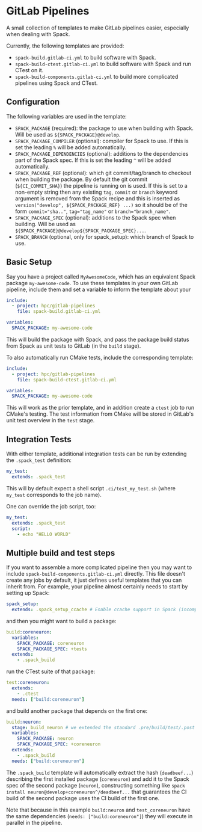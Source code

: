 # GitLab Pipelines

A small collection of templates to make GitLab pipelines easier, especially
when dealing with Spack.

Currently, the following templates are provided:

* `spack-build.gitlab-ci.yml` to build software with Spack.
* `spack-build-ctest.gitlab-ci.yml` to build software with Spack and run
  CTest on it.
* `spack-build-components.gitlab-ci.yml` to build more complicated pipelines using Spack and CTest.

## Configuration

The following variables are used in the template:

* `SPACK_PACKAGE` (required): the package to use when building with Spack.
  Will be used as `${SPACK_PACKAGE}@develop`.
* `SPACK_PACKAGE_COMPILER` (optional): compiler for Spack to use. If this is
  set the leading `%` will be added automatically.
* `SPACK_PACKAGE_DEPENDENCIES` (optional): additions to the dependencies part
   of the Spack spec. If this is set the leading `^` will be added
   automatically.
* `SPACK_PACKAGE_REF` (optional): which git commit/tag/branch to checkout when
  building the package. By default the git commit (`${CI_COMMIT_SHA}`) the
  pipeline is running on is used. If this is set to a non-empty string then any
  existing `tag`, `commit` or `branch` keyword argument is removed from the
  Spack recipe and this is inserted as
  `version("develop", ${SPACK_PACKAGE_REF} ...)` so it should be of the form
  `commit="sha.."`, `tag="tag_name"` or `branch="branch_name"`.
* `SPACK_PACKAGE_SPEC` (optional): additions to the Spack spec when building.
  Will be used as `${SPACK_PACKAGE}@develop${SPACK_PACKAGE_SPEC}...`.
* `SPACK_BRANCH` (optional, only for spack_setup): which branch of Spack to
  use.

## Basic Setup

Say you have a project called `MyAwesomeCode`,
which has an equivalent Spack package `my-awesome-code`.
To use these templates in your own GitLab pipeline,
include them and set a variable to inform the template about your 
```yaml
include:
  - project: hpc/gitlab-pipelines
    file: spack-build.gitlab-ci.yml

variables:
  SPACK_PACKAGE: my-awesome-code
```
This will build the package with Spack, and pass the package build status
from Spack as unit tests to GitLab (in the `build` stage).

To also automatically run CMake tests, include the corresponding template:
```yaml
include:
  - project: hpc/gitlab-pipelines
    file: spack-build-ctest.gitlab-ci.yml

variables:
  SPACK_PACKAGE: my-awesome-code
```
This will work as the prior template, and in addition create a `ctest` job
to run CMake's testing.
The test information from CMake will be stored in GitLab's unit test
overview in the `test` stage.

## Integration Tests

With either template, additional integration tests can be run by extending
the `.spack_test` definition:
```yaml
my_test:
  extends: .spack_test
```
This will by default expect a shell script `.ci/test_my_test.sh`
(where `my_test` corresponds to the job name).

One can override the job script, too:
```yaml
my_test:
  extends: .spack_test
  script:
    - echo "HELLO WORLD"
```

## Multiple build and test steps

If you want to assemble a more complicated pipeline then you may want to
include `spack-build-components.gitlab-ci.yml` directly.
This file doesn't create any jobs by default, it just defines useful templates
that you can inherit from.
For example, your pipeline almost certainly needs to start by setting up Spack:
```yaml
spack_setup:
  extends: .spack_setup_ccache # Enable ccache support in Spack (incomplete!)
```
and then you might want to build a package:
```yaml
build:coreneuron:
  variables:
    SPACK_PACKAGE: coreneuron
    SPACK_PACKAGE_SPEC: +tests
  extends:
    - .spack_build
```
run the CTest suite of that package:
```yaml
test:coreneuron:
  extends:
    - .ctest
  needs: ["build:coreneuron"]
```
and build another package that depends on the first one:
```yaml
build:neuron:
  stage: build_neuron # we extended the standard .pre/build/test/.post
  variables:
    SPACK_PACKAGE: neuron
    SPACK_PACKAGE_SPEC: +coreneuron
  extends:
    - .spack_build
  needs: ["build:coreneuron"]
```

The `.spack_build` template will automatically extract the hash (`deadbeef...`)
describing the first installed package (`coreneuron`) and add it to the Spack
spec of the second package (`neuron`), constructing something like
`spack install neuron@develop+coreneuron^/deadbeef...` that guarantees the
CI build of the second package uses the CI build of the first one.

Note that because in this example `build:neuron` and `test_coreneuron` have
the same dependencies (`needs: ["build:coreneuron"]`) they will execute in
parallel in the pipeline.